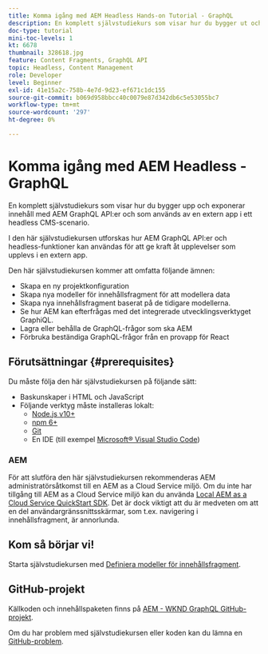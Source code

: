 ```yaml
---
title: Komma igång med AEM Headless Hands-on Tutorial - GraphQL
description: En komplett självstudiekurs som visar hur du bygger ut och visar innehåll med hjälp AEM GraphQL API:er.
doc-type: tutorial
mini-toc-levels: 1
kt: 6678
thumbnail: 328618.jpg
feature: Content Fragments, GraphQL API
topic: Headless, Content Management
role: Developer
level: Beginner
exl-id: 41e15a2c-758b-4e7d-9d23-ef671c1dc155
source-git-commit: b069d958bbcc40c0079e87d342db6c5e53055bc7
workflow-type: tm+mt
source-wordcount: '297'
ht-degree: 0%

---
```


# Komma igång med AEM Headless - GraphQL

En komplett självstudiekurs som visar hur du bygger upp och exponerar innehåll med AEM GraphQL API:er och som används av en extern app i ett headless CMS-scenario.

I den här självstudiekursen utforskas hur AEM GraphQL API:er och headless-funktioner kan användas för att ge kraft åt upplevelser som upplevs i en extern app.

Den här självstudiekursen kommer att omfatta följande ämnen:

* Skapa en ny projektkonfiguration
* Skapa nya modeller för innehållsfragment för att modellera data
* Skapa nya innehållsfragment baserat på de tidigare modellerna.
* Se hur AEM kan efterfrågas med det integrerade utvecklingsverktyget GraphiQL.
* Lagra eller behålla de GraphQL-frågor som ska AEM
* Förbruka beständiga GraphQL-frågor från en provapp för React


## Förutsättningar {#prerequisites}

Du måste följa den här självstudiekursen på följande sätt:

* Baskunskaper i HTML och JavaScript
* Följande verktyg måste installeras lokalt:
   * [Node.js v10+](https://nodejs.org/en/)
   * [npm 6+](https://www.npmjs.com/)
   * [Git](https://git-scm.com/)
   * En IDE (till exempel [Microsoft® Visual Studio Code](https://code.visualstudio.com/))

### AEM

För att slutföra den här självstudiekursen rekommenderas AEM administratörsåtkomst till en AEM as a Cloud Service miljö.  Om du inte har tillgång till AEM as a Cloud Service miljö kan du använda [Local AEM as a Cloud Service QuickStart SDK](/help/cloud-service/local-development-environment/aem-runtime.md). Det är dock viktigt att du är medveten om att en del användargränssnittsskärmar, som t.ex. navigering i innehållsfragment, är annorlunda.

## Kom så börjar vi!

Starta självstudiekursen med [Definiera modeller för innehållsfragment](content-fragment-models.md).

## GitHub-projekt

Källkoden och innehållspaketen finns på [AEM - WKND GraphQL GitHub-projekt](https://github.com/adobe/aem-guides-wknd-graphql).

Om du har problem med självstudiekursen eller koden kan du lämna en [GitHub-problem](https://github.com/adobe/aem-guides-wknd-graphql/issues).
